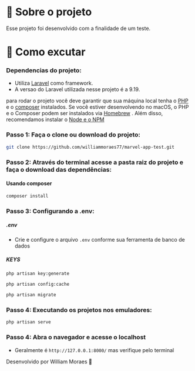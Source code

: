 # :rocket: Sobre o projeto

Esse projeto foi desenvolvido com a finalidade de um teste.

# 🤔 Como excutar

### Dependencias do projeto:

-   Utiliza [Laravel](https://laravel.com/) como framework.
-   A versao do Laravel utilizada nesse projeto é a 9.19.

para rodar o projeto você deve garantir que sua máquina local tenha o [PHP](https://www.php.net/manual/pt_BR/install.php) e o [composer](https://getcomposer.org/) instalados. Se você estiver desenvolvendo no macOS, o PHP e o Composer podem ser instalados via [Homebrew](https://brew.sh/) . Além disso, recomendamos instalar o [Node e o NPM ](https://nodejs.org/en/)

### Passo 1: Faça o clone ou download do projeto:

```sh
git clone https://github.com/williammoraes77/marvel-app-test.git
```

### Passo 2: Através do terminal acesse a pasta raiz do projeto e faça o download das dependências:

#### Usando composer

```sh
composer install
```

### Passo 3: Configurando a .env:

##### .env

-   Crie e configure o arquivo `.env` conforme sua ferramenta de banco de dados

##### KEYS

```sh
php artisan key:generate

php artisan config:cache

php artisan migrate
```

### Passo 4: Executando os projetos nos emuladores:

```sh
php artisan serve
```

### Passo 4: Abra o navegador e acesse o localhost

-   Geralmente é `http://127.0.0.1:8000/` mas verifique pelo terminal

Desenvolvido por William Moraes 🚀

